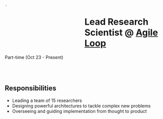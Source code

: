 <div style="display: grid; grid-template-columns: 1fr 1fr; gap: 0px;">
  <img src="https://media.licdn.com/dms/image/D4D0BAQHHGFD2dGE8aQ/company-logo_200_200/0/1686225260874?e=1717027200&v=beta&t=Jqp6pwORyELVG0WlcB-VTfzRf-1i8ZyYdUmbnPc1BwE" height="5" alt="Agile Loop Logo" style="margin-right: 10px;">
  <h1>Lead Research Scientist @ <a href="https://agileloop.ai">Agile Loop</a></h1>
</div>
Part-time (Oct 23 - Present)

<br><br>

## Responsibilities

* Leading a team of 15 researchers 
* Designing powerful architectures to tackle complex new problems
* Overseeing and guiding implementation from thought to product

<br>

<!-- **[<i class="fa-solid fa-up-right-from-square"></i> Uncover the Project - Click Here](https://github.com/cav-research-lab/predictive-model-delay-correction?tab=readme-ov-file)** -->
